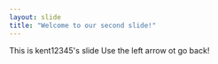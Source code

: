 ```yaml
---
layout: slide
title: "Welcome to our second slide!"
---
```

This is kent12345's slide
Use the left arrow ot go back!

